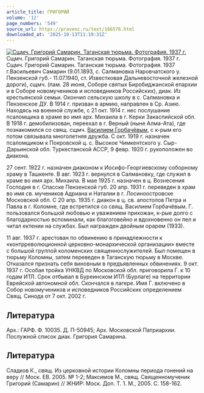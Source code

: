 ```yaml
---
article_title: ГРИГОРИЙ
volume: '12'
page_numbers: '549'
source_url: https://pravenc.ru/text/166576.html
downloaded_at: '2025-10-13T11:19:31Z'
---
```


[![Сщмч. Григорий Самарин. Таганская тюрьма. Фотография. 1937 г.](https://pravenc.ru/data/876/472/1234/i200.jpg "Кликните для увеличения картинки")](https://pravenc.ru/data/876/472/1234/i400.jpg)Сщмч. Григорий Самарин. Таганская тюрьма. Фотография. 1937 г.  
Сщмч. Григорий Самарин. Таганская тюрьма. Фотография. 1937 г.Васильевич Самарин (9.01.1893, с. Салмановка Наровчатского у. Пензенской губ.- 11.07.1940, ст. Известковая Дальневосточной железной дороги), сщмч. (пам. 28 июня, Соборе святых Биробиджанской епархии и в Соборе новомучеников и исповедников Российских), диак. Из крестьянской семьи. Окончил сельскую школу в с. Салмановка и Пензенское ДУ. В 1914 г. призван в армию, направлен в Ср. Азию. Находясь на военной службе, с 21 окт. 1914 г. нес послушание псаломщика в храме во имя арх. Михаила в г. Керки Закаспийской обл. В 1918 г. демобилизован, переехал в г. Верный (ныне Алма-Ата), где познакомился со свящ. сщмч. [Василием Горбачёвым](<https://pravenc.ru/text/Василием Горбачёвым.html>), с к-рым его потом связывала многолетняя дружба. С окт. 1919 г. назначен псаломщиком к Покровской ц. с. Высокое Чимкентского у. Сыр-Дарьинской обл. Туркестанской АССР, 9 февр. 1920 г. рукоположен во диакона.

27 сент. 1922 г. назначен диаконом к Иосифо-Георгиевскому соборному храму в Ташкенте. В авг. 1923 г. вернулся в Салмановку, где служил в храме во имя арх. Михаила. В мае 1925 г. назначен в ц. Вознесения Господня в г. Спасске Пензенской губ. 20 апр. 1931 г. переведен в храм во имя св. мучеников Адриана и Наталии в г. Лосиноостровске Московской обл. С 20 апр. 1935 г. диакон в ц. св. апостолов Петра и Павла в г. Коломне, где встретился со свящ. Василием Горбачёвым. Г. пользовался большой любовью и уважением прихожан, к-рые долго с благодарностью вспоминали, как благоговейно и вдохновенно он пел и читал ектении на службах. Был награжден двойным орарем (1933).

11 авг. 1937 г. арестован по обвинению в принадлежности к «контрреволюционной церковно-монархической организации» вместе с большой группой коломенских священнослужителей. Был помещен в тюрьму Коломны, затем переведен в Таганскую тюрьму в Москве. Отказался признать себя виновным в предъявленных обвинениях. 9 окт. 1937 г. Особая тройка УНКВД по Московской обл. приговорила Г. к 10 годам ИТЛ. Срок отбывал в Буреинском ИТЛ (Бурлаге) на территории Еврейской автономной обл. Скончался в лагере. Имя Г. включено в Собор новомучеников и исповедников Российских определением Свящ. Синода от 7 окт. 2002 г.

## Литература

Арх.: ГАРФ. Ф. 10035. Д. П-50945; Арх. Московской Патриархии. Послужной список диак. Григория Самарина.

## Литература

Сладков К., свящ. Из церковной истории Коломны периода гонений на веру // Моск. ЕВ. 2005. № 1-2; Максимов М., свящ. Священномученик Григорий (Самарин) // ЖНИР: Моск. Доп. Т. 1. М., 2005. С. 158-162.
